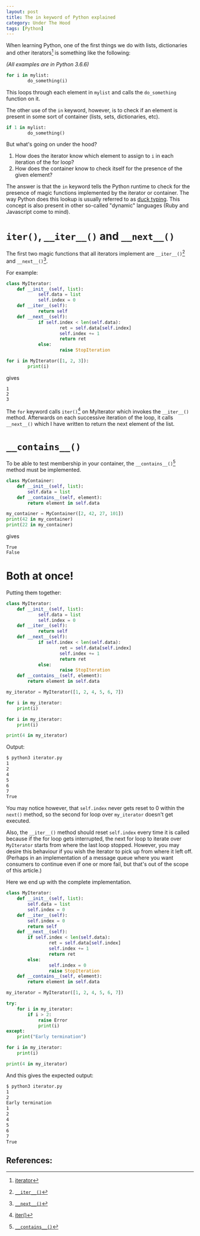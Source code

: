 ```yaml
---
layout: post
title: The in keyword of Python explained
category: Under The Hood
tags: [Python]
---
```


When learning Python, one of the first things we do with lists, dictionaries and other iterators[^1] is something like the following:

*(All examples are in Python 3.6.6)*

```python
for i in mylist:
        do_something(i)
```
This loops through each element in `mylist` and calls the `do_something` function on it.

The other use of the `in` keyword, however, is to check if an element is present in some sort of container (lists, sets, dictionaries, etc).

```python
if 1 in mylist:
        do_something()
```

But what's going on under the hood?

1. How does the iterator know which element to assign to `i` in each iteration of the for loop?
2. How does the container know to check itself for the presence of the given element?

The answer is that the `in` keyword tells the Python runtime to check for the presence of magic functions implemented by the iterator or container. The way Python does this lookup is usually referred to as [duck typing](https://en.wikipedia.org/wiki/Duck_typing). This concept is also present in other so-called "dynamic" languages (Ruby and Javascript come to mind).

# `iter()`, `__iter__()` and `__next__()`

The first two magic functions that all iterators implement are `__iter__()`[^2] and `__next__()`[^3].

For example:

```python
class MyIterator:
    def __init__(self, list):
            self.data = list
            self.index = 0
    def __iter__(self):
            return self
    def __next__(self):
            if self.index < len(self.data):
                    ret = self.data[self.index]
                    self.index += 1
                    return ret
            else:
                    raise StopIteration

for i in MyIterator([1, 2, 3]):
        print(i)
```
gives
```
1
2
3
```

The `for` keyword calls `iter()`[^4] on MyIterator which invokes the `__iter__()` method. Afterwards on each successive iteration of the loop, it calls `__next__()` which I have written to return the next element of the list.



# `__contains__()`

To be able to test membership in your container, the `__contains__()`[^5] method must be implemented.

```python
class MyContainer:
    def __init__(self, list):
        self.data = list
    def __contains__(self, element):
        return element in self.data

my_container = MyContainer([2, 42, 27, 101])
print(42 in my_container)
print(22 in my_container)
```
gives
```
True
False
```

# Both at once!

Putting them together:

```python
class MyIterator:
    def __init__(self, list):
            self.data = list
            self.index = 0
    def __iter__(self):
            return self
    def __next__(self):
            if self.index < len(self.data):
                    ret = self.data[self.index]
                    self.index += 1
                    return ret
            else:
                    raise StopIteration
    def __contains__(self, element):
    	return element in self.data

my_iterator = MyIterator([1, 2, 4, 5, 6, 7])

for i in my_iterator:
    print(i)

for i in my_iterator:
    print(i)

print(4 in my_iterator)
```

Output:
```bash
$ python3 iterator.py
1
2
4
5
6
7
True
```

You may notice however, that `self.index` never gets reset to 0 within the `next()` method, so the second for loop over `my_iterator` doesn't get executed. 

Also, the `__iter__()` method should reset `self.index` every time it is called because if the for loop gets interrupted, the next for loop to iterate over `MyIterator` starts from where the last loop stopped. However, you may desire this behaviour if you wish the iterator to pick up from where it left off. (Perhaps in an implementation of a message queue where you want consumers to continue even if one or more fail, but that's out of the scope of this article.)

Here we end up with the complete implementation.

```python
class MyIterator:
    def __init__(self, list):
        self.data = list
        self.index = 0
    def __iter__(self):
        self.index = 0
        return self
    def __next__(self):
        if self.index < len(self.data):
                ret = self.data[self.index]
                self.index += 1
                return ret
        else:
                self.index = 0
                raise StopIteration
    def __contains__(self, element):
    	return element in self.data

my_iterator = MyIterator([1, 2, 4, 5, 6, 7])

try:
    for i in my_iterator:
        if i > 2:
            raise Error
            print(i)
except:
    print("Early termination")

for i in my_iterator:
    print(i)

print(4 in my_iterator)
```

And this gives the expected output:

```bash
$ python3 iterator.py
1
2
Early termination
1
2
4
5
6
7
True
```

## References:

[^1]: [iterator](https://docs.python.org/3/glossary.html#term-iterator)
[^2]: [`__iter__()`](https://docs.python.org/3/reference/datamodel.html#object.__iter__)
[^3]: [`__next__()`](https://docs.python.org/3/library/stdtypes.html#iterator.__next__)
[^4]: [iter()](https://docs.python.org/3/library/functions.html#iter)
[^5]: [`__contains__()`](https://docs.python.org/3/reference/datamodel.html#object.__contains__)